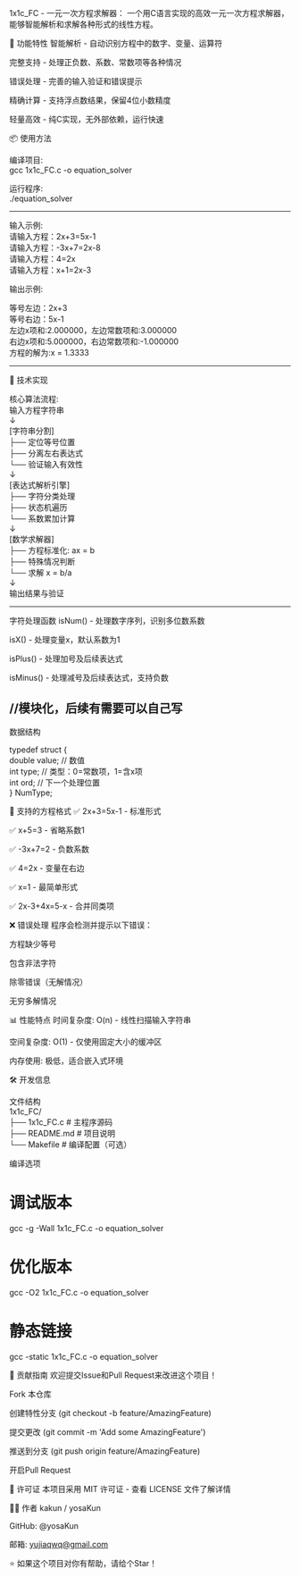 1x1c_FC - 一元一次方程求解器：
一个用C语言实现的高效一元一次方程求解器，能够智能解析和求解各种形式的线性方程。

🚀 功能特性
智能解析 - 自动识别方程中的数字、变量、运算符

完整支持 - 处理正负数、系数、常数项等各种情况

错误处理 - 完善的输入验证和错误提示

精确计算 - 支持浮点数结果，保留4位小数精度

轻量高效 - 纯C实现，无外部依赖，运行快速

📦 使用方法

编译项目:  
gcc 1x1c_FC.c -o equation_solver

运行程序:  
./equation_solver

----------------

输入示例:  
请输入方程：2x+3=5x-1  
请输入方程：-3x+7=2x-8  
请输入方程：4=2x  
请输入方程：x+1=2x-3  

输出示例:

等号左边：2x+3  
等号右边：5x-1  
左边x项和:2.000000，左边常数项和:3.000000  
右边x项和:5.000000，右边常数项和:-1.000000  
方程的解为:x = 1.3333

----------------


🔧 技术实现

核心算法流程:  
输入方程字符串  
        ↓  
[字符串分割]  
   ├── 定位等号位置  
   ├── 分离左右表达式  
   └── 验证输入有效性  
         ↓  
[表达式解析引擎]  
   ├── 字符分类处理  
   ├── 状态机遍历  
   └── 系数累加计算  
         ↓  
[数学求解器]  
   ├── 方程标准化: ax = b  
   ├── 特殊情况判断  
   └── 求解 x = b/a  
         ↓  
输出结果与验证  

----------------
字符处理函数
isNum() - 处理数字序列，识别多位数系数

isX() - 处理变量x，默认系数为1

isPlus() - 处理加号及后续表达式

isMinus() - 处理减号及后续表达式，支持负数

//模块化，后续有需要可以自己写
----------------

数据结构

typedef struct {  
	double value;    // 数值  
	int type;        // 类型：0=常数项，1=含x项  
	int ord;         // 下一个处理位置  
} NumType;  

  
🧪 支持的方程格式
✅ 2x+3=5x-1 - 标准形式

✅ x+5=3 - 省略系数1

✅ -3x+7=2 - 负数系数

✅ 4=2x - 变量在右边

✅ x=1 - 最简单形式

✅ 2x-3+4x=5-x - 合并同类项

❌ 错误处理
程序会检测并提示以下错误：

方程缺少等号

包含非法字符

除零错误（无解情况）

无穷多解情况

📊 性能特点
时间复杂度: O(n) - 线性扫描输入字符串

空间复杂度: O(1) - 仅使用固定大小的缓冲区

内存使用: 极低，适合嵌入式环境


🛠 开发信息

文件结构  
1x1c_FC/  
├── 1x1c_FC.c      # 主程序源码  
├── README.md      # 项目说明  
└── Makefile       # 编译配置（可选）  

编译选项
# 调试版本
gcc -g -Wall 1x1c_FC.c -o equation_solver

# 优化版本
gcc -O2 1x1c_FC.c -o equation_solver

# 静态链接
gcc -static 1x1c_FC.c -o equation_solver

🤝 贡献指南
欢迎提交Issue和Pull Request来改进这个项目！

Fork 本仓库

创建特性分支 (git checkout -b feature/AmazingFeature)

提交更改 (git commit -m 'Add some AmazingFeature')

推送到分支 (git push origin feature/AmazingFeature)

开启Pull Request

📄 许可证
本项目采用 MIT 许可证 - 查看 LICENSE 文件了解详情

👨‍💻 作者
kakun / yosaKun

GitHub: @yosaKun

邮箱: yujiaqwq@gmail.com

⭐ 如果这个项目对你有帮助，请给个Star！
